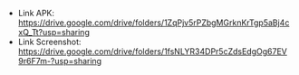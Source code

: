 - Link APK: https://drive.google.com/drive/folders/1ZqPjv5rPZbgMGrknKrTgp5aBj4cxQ_Tt?usp=sharing
- Link Screenshot: https://drive.google.com/drive/folders/1fsNLYR34DPr5cZdsEdgOg67EV9r6F7m-?usp=sharing

